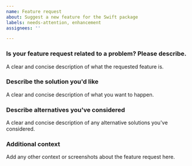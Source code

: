 ```yaml
---
name: Feature request
about: Suggest a new feature for the Swift package
labels: needs-attention, enhancement
assignees: ''

---
```


### **Is your feature request related to a problem? Please describe.**

A clear and concise description of what the requested feature is.

### **Describe the solution you'd like**

A clear and concise description of what you want to happen.

### **Describe alternatives you've considered**

A clear and concise description of any alternative solutions you've considered.

### **Additional context**

Add any other context or screenshots about the feature request here.